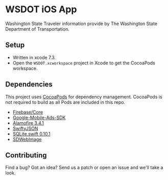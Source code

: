 # WSDOT iOS App #

Washington State Traveler information provide by The Washington State Department of Transportation.

Setup
-----

* Written in xcode 7.3.
* Open the `WSDOT.xcworkspace` project in Xcode to get the CocoaPods workspace. 

Dependencies
------------

This project uses [CocoaPods](https://cocoapods.org/) for dependency management. CocoaPods is not required to build as all Pods are included in this repo.

* [Firebase/Core](https://firebase.google.com/docs/ios/setup)
* [Google-Mobile-Ads-SDK](https://firebase.google.com/docs/admob/ios/download)
* [Alamofire 3.4.1](https://github.com/Alamofire/Alamofire)
* [SwiftyJSON](https://github.com/SwiftyJSON/SwiftyJSON)
* [SQLite.swift 0.10.1](https://github.com/stephencelis/SQLite.swift)
* [SDWebImage](https://github.com/rs/SDWebImage)

Contributing
------------

Find a bug? Got an idea? Send us a patch or open an issue and we'll take a look.
